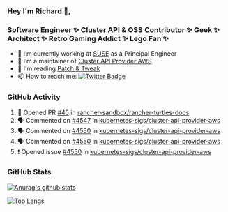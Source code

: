 ### Hey I'm Richard 👋, 

<h3 align="left">Software Engineer ✨ Cluster API & OSS Contributor ✨ Geek ✨ Architect ✨ Retro Gaming Addict ✨ Lego Fan ✨</h3>

- 🔭 I’m currently working at [SUSE](https://www.suse.com/) as a Principal Engineer
- 👯 I’m a maintainer of [Cluster API Provider AWS](https://github.com/kubernetes-sigs/cluster-api-provider-aws)
- 💬 I'm reading [Patch & Tweak](https://bjooks.com/products/patch-tweak-exploring-modular-synthesis)
- 📫 How to reach me: [![Twitter Badge](https://img.shields.io/badge/-@fruit_case-00acee?style=flat&logo=Twitter&logoColor=white)](https://twitter.com/intent/follow?screen_name=fruit_case "Follow on Twitter")

### GitHub Activity 

<!--START_SECTION:activity-->
1. 💪 Opened PR [#45](https://github.com/rancher-sandbox/rancher-turtles-docs/pull/45) in [rancher-sandbox/rancher-turtles-docs](https://github.com/rancher-sandbox/rancher-turtles-docs)
2. 🗣 Commented on [#4547](https://github.com/kubernetes-sigs/cluster-api-provider-aws/pull/4547#issuecomment-1750782377) in [kubernetes-sigs/cluster-api-provider-aws](https://github.com/kubernetes-sigs/cluster-api-provider-aws)
3. 🗣 Commented on [#4550](https://github.com/kubernetes-sigs/cluster-api-provider-aws/issues/4550#issuecomment-1750778999) in [kubernetes-sigs/cluster-api-provider-aws](https://github.com/kubernetes-sigs/cluster-api-provider-aws)
4. 🗣 Commented on [#4550](https://github.com/kubernetes-sigs/cluster-api-provider-aws/issues/4550#issuecomment-1750778268) in [kubernetes-sigs/cluster-api-provider-aws](https://github.com/kubernetes-sigs/cluster-api-provider-aws)
5. ❗ Opened issue [#4550](https://github.com/kubernetes-sigs/cluster-api-provider-aws/issues/4550) in [kubernetes-sigs/cluster-api-provider-aws](https://github.com/kubernetes-sigs/cluster-api-provider-aws)
<!--END_SECTION:activity-->

### GitHub Stats

[![Anurag's github stats](https://github-readme-stats.vercel.app/api?username=richardcase&count_private=true&show_icons=true)](https://github.com/anuraghazra/github-readme-stats)

[![Top Langs](https://github-readme-stats.vercel.app/api/top-langs/?username=richardcase&hide=html&layout=compact)](https://github.com/anuraghazra/github-readme-stats)
